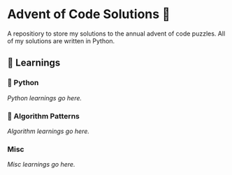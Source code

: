 # Advent of Code Solutions 🎄

A repositiory to store my solutions to the annual advent of code puzzles. All of my solutions are written in Python.

## 📝 Learnings

### :snake: Python
*Python learnings go here.*

### 🧠 Algorithm Patterns
*Algorithm learnings go here.*

### Misc
*Misc learnings go here.*
